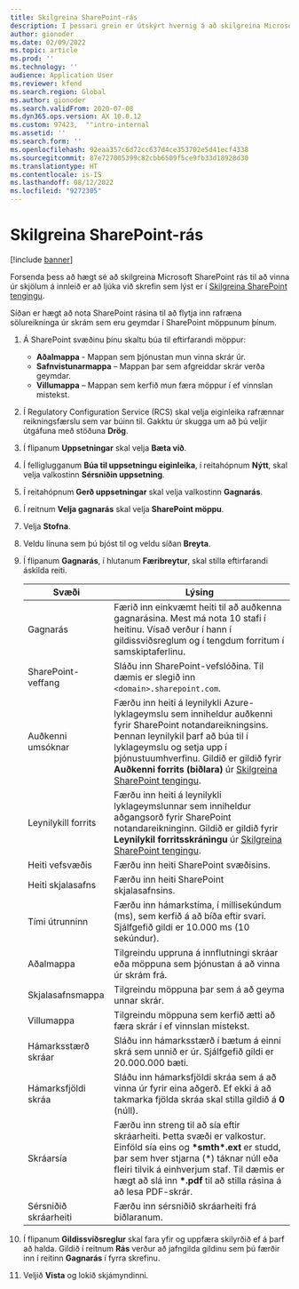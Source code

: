```yaml
---
title: Skilgreina SharePoint-rás
description: Í þessari grein er útskýrt hvernig á að skilgreina Microsoft SharePoint rás til að vinna úr rafrænum reikningum á innleið.
author: gionoder
ms.date: 02/09/2022
ms.topic: article
ms.prod: ''
ms.technology: ''
audience: Application User
ms.reviewer: kfend
ms.search.region: Global
ms.author: gionoder
ms.search.validFrom: 2020-07-08
ms.dyn365.ops.version: AX 10.0.12
ms.custom: 97423,  ""intro-internal
ms.assetid: ''
ms.search.form: ''
ms.openlocfilehash: 92eaa357c6d72cc637d4ce353702e5d41ecf4338
ms.sourcegitcommit: 87e727005399c82cbb6509f5ce9fb33d18928d30
ms.translationtype: HT
ms.contentlocale: is-IS
ms.lasthandoff: 08/12/2022
ms.locfileid: "9272305"
---
```

# <a name="configure-a-sharepoint-channel"></a>Skilgreina SharePoint-rás

[!include [banner](../includes/banner.md)]

Forsenda þess að hægt sé að skilgreina Microsoft SharePoint rás til að vinna úr skjölum á innleið er að ljúka við skrefin sem lýst er í [Skilgreina SharePoint tengingu](e-invoicing-create-sharepoint-connection.md).

Síðan er hægt að nota SharePoint rásina til að flytja inn rafræna sölureikninga úr skrám sem eru geymdar í SharePoint möppunum þínum.

1. Á SharePoint svæðinu þínu skaltu búa til eftirfarandi möppur:

    - **Aðalmappa** - Mappan sem þjónustan mun vinna skrár úr.
    - **Safnvistunarmappa** – Mappan þar sem afgreiddar skrár verða geymdar.
    - **Villumappa** – Mappan sem kerfið mun færa möppur í ef vinnslan mistekst.

2. Í Regulatory Configuration Service (RCS) skal velja eiginleika rafrænnar reikningsfærslu sem var búinn til. Gakktu úr skugga um að þú veljir útgáfuna með stöðuna **Drög**.
3. Í flipanum **Uppsetningar** skal velja **Bæta við**.
4. Í felliglugganum **Búa til uppsetningu eiginleika**, í reitahópnum **Nýtt**, skal velja valkostinn **Sérsniðin uppsetning**.
5. Í reitahópnum **Gerð uppsetningar** skal velja valkostinn **Gagnarás**.
6. Í reitnum **Velja gagnarás** skal velja **SharePoint möppu**.
7. Velja **Stofna**.
8. Veldu línuna sem þú bjóst til og veldu síðan **Breyta**.
9. Í flipanum **Gagnarás**, í hlutanum **Færibreytur**, skal stilla eftirfarandi áskilda reiti.

    | Svæði                 | Lýsing |
    |-----------------------|-------------|
    | Gagnarás          | Færið inn einkvæmt heiti til að auðkenna gagnarásina. Mest má nota 10 stafi í heitinu. Vísað verður í hann í gildissviðsreglum og í tengdum forritum í samskiptaferlinu. |
    | SharePoint-veffang    | Sláðu inn SharePoint-vefslóðina. Til dæmis er slegið inn `<domain>.sharepoint.com`. |
    | Auðkenni umsóknar        | Færðu inn heiti á leynilykli Azure-lyklageymslu sem inniheldur auðkenni fyrir SharePoint notandareikningsins. Þennan leynilykil þarf að búa til í lyklageymslu og setja upp í þjónustuumhverfinu. Gildið er gildið fyrir **Auðkenni forrits (biðlara)** úr [Skilgreina SharePoint tengingu](e-invoicing-create-sharepoint-connection.md). |
    | Leynilykill forrits    | Færðu inn heiti á leynilykli lyklageymslunnar sem inniheldur aðgangsorð fyrir SharePoint notandareikninginn. Gildið er gildið fyrir **Leynilykil forritsskráningu** úr [Skilgreina SharePoint tengingu](e-invoicing-create-sharepoint-connection.md). |
    | Heiti vefsvæðis             | Færðu inn heiti SharePoint svæðisins. |
    | Heiti skjalasafns | Færðu inn heiti SharePoint skjalasafnsins. |
    | Tími útrunninn               | Færðu inn hámarkstíma, í millisekúndum (ms), sem kerfið á að bíða eftir svari. Sjálfgefið gildi er 10.000 ms (10 sekúndur). |
    | Aðalmappa           | Tilgreindu uppruna á innflutningi skráar eða möppuna sem þjónustan á að vinna úr skrám frá. |
    | Skjalasafnsmappa        | Tilgreindu möppuna þar sem á að geyma unnar skrár. |
    | Villumappa          | Tilgreindu möppuna sem kerfið ætti að færa skrár í ef vinnslan mistekst. |
    | Hámarksstærð skráar         | Sláðu inn hámarksstærð í bætum á einni skrá sem unnið er úr. Sjálfgefið gildi er 20.000.000 bæti. |
    | Hámarksfjöldi skráa      | Sláðu inn hámarksfjöldi skráa sem á að vinna úr fyrir eina aðgerð. Ef ekki á að takmarka fjölda skráa skal stilla gildið á **0** (núll). |
    | Skráarsía           | Færðu inn streng til að sía eftir skráarheiti. Þetta svæði er valkostur. Einföld sía eins og **\*smth\*.ext** er studd, þar sem hver stjarna (\*) táknar núll eða fleiri tilvik á einhverjum staf. Til dæmis er hægt að slá inn **\*.pdf** til að stilla rásina á að lesa PDF-skrár. |
    | Sérsniðið skráarheiti      | Færðu inn sérsniðið skráarheiti frá biðlaranum. |

10. Í flipanum **Gildissviðsreglur** skal fara yfir og uppfæra skilyrðið ef á þarf að halda. Gildið í reitnum **Rás** verður að jafngilda gildinu sem þú færðir inn í reitinn **Gagnarás** í fyrra skrefinu.
11. Veljið **Vista** og lokið skjámyndinni.
